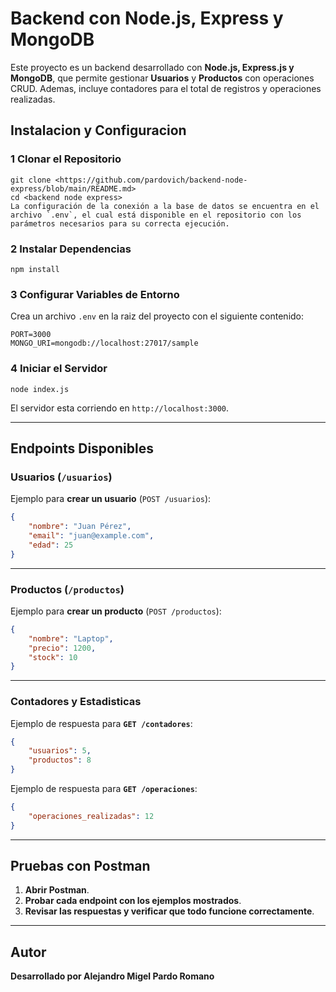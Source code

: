 #  Backend con Node.js, Express y MongoDB

Este proyecto es un backend desarrollado con **Node.js, Express.js y MongoDB**, que permite gestionar **Usuarios** y **Productos** con operaciones CRUD. Ademas, incluye contadores para el total de registros y operaciones realizadas.

## Instalacion y Configuracion

### 1 **Clonar el Repositorio**

```
git clone <https://github.com/pardovich/backend-node-express/blob/main/README.md>
cd <backend node express>
La configuración de la conexión a la base de datos se encuentra en el archivo `.env`, el cual está disponible en el repositorio con los parámetros necesarios para su correcta ejecución.

```

### 2 **Instalar Dependencias**

```
npm install
```

### 3 **Configurar Variables de Entorno**

Crea un archivo `.env` en la raiz del proyecto con el siguiente contenido:

```env
PORT=3000
MONGO_URI=mongodb://localhost:27017/sample
```

### 4 **Iniciar el Servidor**

```
node index.js
```

El servidor esta corriendo en `http://localhost:3000`.

---

##  **Endpoints Disponibles**

###  **Usuarios (********`/usuarios`********)**

Ejemplo para **crear un usuario** (`POST /usuarios`):

```json
{
    "nombre": "Juan Pérez",
    "email": "juan@example.com",
    "edad": 25
}
```

---

###  **Productos (********`/productos`********)**

Ejemplo para **crear un producto** (`POST /productos`):

```json
{
    "nombre": "Laptop",
    "precio": 1200,
    "stock": 10
}
```

---

###  **Contadores y Estadisticas**


Ejemplo de respuesta para **`GET /contadores`**:

```json
{
    "usuarios": 5,
    "productos": 8
}
```

Ejemplo de respuesta para **`GET /operaciones`**:

```json
{
    "operaciones_realizadas": 12
}
```

---

##  **Pruebas con Postman**

1. **Abrir Postman**.
2. **Probar cada endpoint con los ejemplos mostrados**.
3. **Revisar las respuestas y verificar que todo funcione correctamente**.

---

##  **Autor**

**Desarrollado por Alejandro Migel Pardo Romano**

